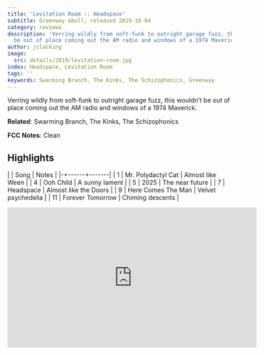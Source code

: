 ```yaml
---
title: 'Levitation Room :: Headspace'
subtitle: Greenway &bull; released 2019-10-04
category: reviews
description: 'Verring wildly from soft-funk to outright garage fuzz, this wouldn’t
  be out of place coming out the AM radio and windows of a 1974 Maverick. '
author: jclacking
image:
  src: details/2019/levitation-room.jpg
index: Headspace, Levitation Room
tags: ''
keywords: Swarming Branch, The Kinks, The Schizophonics, Greenway
---
```

Verring wildly from soft-funk to outright garage fuzz, this wouldn’t be out of place coming out the AM radio and windows of a 1974 Maverick. <!--more-->

**Related**: Swarming Branch, The Kinks, The Schizophonics

**FCC Notes**: Clean

## Highlights

| | Song | Notes |
|-+------+-------|
| 1 | Mr. Polydactyl Cat | Almost like Ween |
| 4 | Ooh Child | A sunny lament |
| 5 | 2025 | The near future |
| 7 | Headspace | Almost like the Doors |
| 9 | Here Comes The Man | Velvet psychedelia |
| 11 | Forever Tomorrow | Chiming descents |

<div class="tlo-detail-video"><iframe width="560" height="315" src="https://www.youtube.com/embed/DdYv6QEE1Z4" frameborder="0" allow="autoplay; encrypted-media" allowfullscreen></iframe></div>

